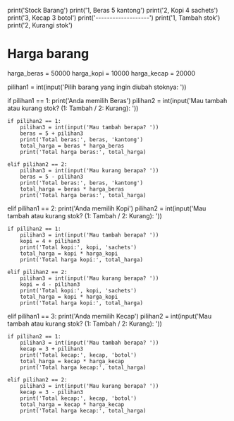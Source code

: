 print('Stock Barang')
print('1, Beras 5 kantong')
print('2, Kopi 4 sachets')
print('3, Kecap 3 botol')
print('-------------------')
print('1, Tambah stok')
print('2, Kurangi stok')

# Harga barang
harga_beras = 50000
harga_kopi = 10000
harga_kecap = 20000

pilihan1 = int(input('Pilih barang yang ingin diubah stoknya: '))

if pilihan1 == 1:
    print('Anda memilih Beras')
    pilihan2 = int(input('Mau tambah atau kurang stok? (1: Tambah / 2: Kurang): '))

    if pilihan2 == 1:
        pilihan3 = int(input('Mau tambah berapa? '))
        beras = 5 + pilihan3
        print('Total beras:', beras, 'kantong')
        total_harga = beras * harga_beras
        print('Total harga beras:', total_harga)

    elif pilihan2 == 2:
        pilihan3 = int(input('Mau kurang berapa? '))
        beras = 5 - pilihan3
        print('Total beras:', beras, 'kantong')
        total_harga = beras * harga_beras
        print('Total harga beras:', total_harga)

elif pilihan1 == 2:
    print('Anda memilih Kopi')
    pilihan2 = int(input('Mau tambah atau kurang stok? (1: Tambah / 2: Kurang): '))

    if pilihan2 == 1:
        pilihan3 = int(input('Mau tambah berapa? '))
        kopi = 4 + pilihan3
        print('Total kopi:', kopi, 'sachets')
        total_harga = kopi * harga_kopi
        print('Total harga kopi:', total_harga)

    elif pilihan2 == 2:
        pilihan3 = int(input('Mau kurang berapa? '))
        kopi = 4 - pilihan3
        print('Total kopi:', kopi, 'sachets')
        total_harga = kopi * harga_kopi
        print('Total harga kopi:', total_harga)

elif pilihan1 == 3:
    print('Anda memilih Kecap')
    pilihan2 = int(input('Mau tambah atau kurang stok? (1: Tambah / 2: Kurang): '))

    if pilihan2 == 1:
        pilihan3 = int(input('Mau tambah berapa? '))
        kecap = 3 + pilihan3
        print('Total kecap:', kecap, 'botol')
        total_harga = kecap * harga_kecap
        print('Total harga kecap:', total_harga)

    elif pilihan2 == 2:
        pilihan3 = int(input('Mau kurang berapa? '))
        kecap = 3 - pilihan3
        print('Total kecap:', kecap, 'botol')
        total_harga = kecap * harga_kecap
        print('Total harga kecap:', total_harga)
